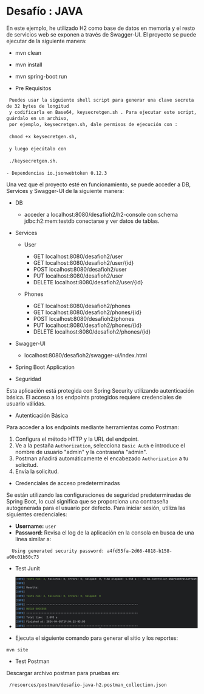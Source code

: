 # Desafío : JAVA

En este ejemplo, he utilizado H2 como base de datos en memoria y el resto de servicios web se exponen a través de Swagger-UI.
El proyecto se puede ejecutar de la siguiente manera:

 - mvn clean
 - mvn install
 - mvn spring-boot:run


- Pre Requisitos
```
 Puedes usar la siguiente shell script para generar una clave secreta de 32 bytes de longitud 
 y codificarla en Base64, keysecretgen.sh . Para ejecutar este script, guárdalo en un archivo, 
 por ejemplo, keysecretgen.sh, dale permisos de ejecución con :
 
 chmod +x keysecretgen.sh, 
 
 y luego ejecútalo con 
 
 ./keysecretgen.sh.

- Dependencias io.jsonwebtoken 0.12.3  
```

Una vez que el proyecto esté en funcionamiento, se puede acceder a DB, Services y Swagger-UI de la siguiente manera:

 - DB
	 - acceder a localhost:8080/desafioh2/h2-console con schema jdbc:h2:mem:testdb  conectarse y ver datos de tablas.
 
 - Services

	 - User
		 - GET  localhost:8080/desafioh2/user
	 	 - GET  localhost:8080/desafioh2/user/{id}
		 - POST localhost:8080/desafioh2/user
		 - PUT  localhost:8080/desafioh2/user
		 - DELETE localhost:8080/desafioh2/user/{id}	

	 - Phones
		 - GET  localhost:8080/desafioh2/phones
		 - GET  localhost:8080/desafioh2/phones/{id}
         - POST localhost:8080/desafioh2/phones
		 - PUT  localhost:8080/desafioh2/phones/{id}
		 - DELETE localhost:8080/desafioh2/phones/{id} 
		 
 - Swagger-UI
	 - localhost:8080/desafioh2/swagger-ui/index.html

- Spring Boot Application

- Seguridad

Esta aplicación está protegida con Spring Security utilizando autenticación básica. El acceso a los endpoints protegidos requiere credenciales de usuario válidas.

- Autenticación Básica

Para acceder a los endpoints mediante herramientas como Postman:

1. Configura el método HTTP y la URL del endpoint.
2. Ve a la pestaña `Authorization`, selecciona `Basic Auth` e introduce el nombre de usuario "admin" y  la contraseña "admin".
3. Postman añadirá automáticamente el encabezado `Authorization` a tu solicitud.
4. Envía la solicitud.

- Credenciales de acceso predeterminadas

Se están utilizando las configuraciones de seguridad predeterminadas de Spring Boot, lo cual significa que se proporciona 
una contraseña autogenerada para el usuario por defecto. Para iniciar sesión, utiliza las siguientes credenciales:
- **Username:** `user`
- **Password:** Revisa el log de la aplicación en la consola en busca de una línea similar a:
```
  Using generated security password: a4fd55fa-2d66-4818-b158-a00c01b50c73
```

- Test Junit
- 
  ![Logo de mi proyecto](src/main/resources/images/test_junit.png)

- Ejecuta el siguiente comando para generar el sitio y los reportes:

```
mvn site
```
- Test Postman

Descargar archivo postman para pruebas  en:


```
 /resources/postman/desafio-java-h2.postman_collection.json
```